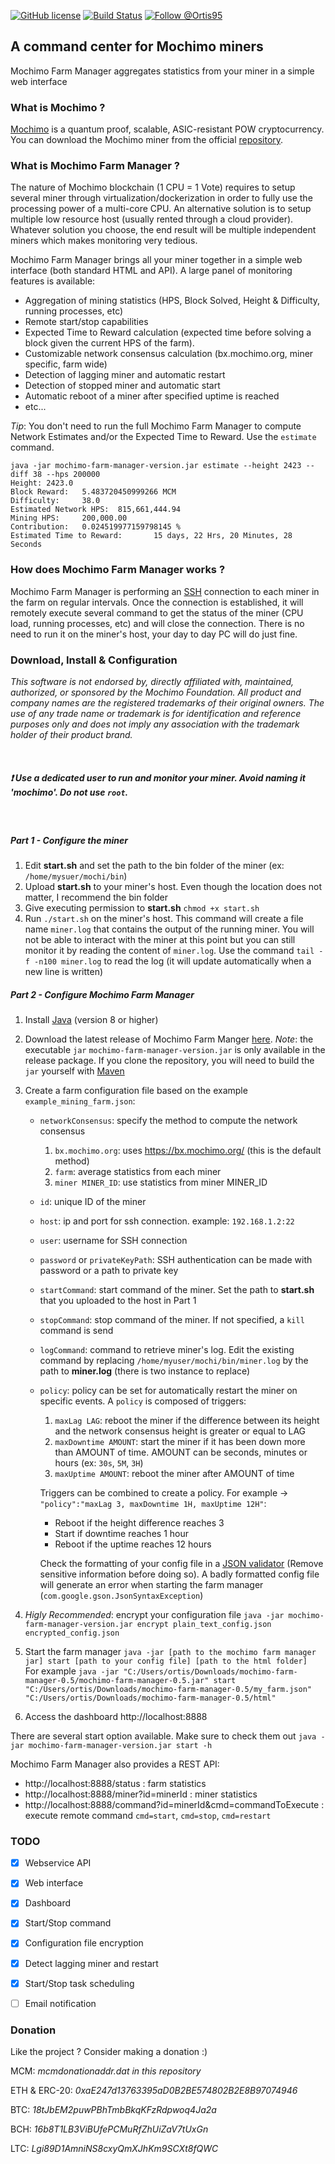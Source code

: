 [![GitHub license](https://img.shields.io/github/license/0rtis/mochimo-farm-manager.svg?style=flat-square)](https://github.com/0rtis/mochimo-farm-manager/blob/master/LICENSE)
[![Build Status](https://img.shields.io/travis/0rtis/mochimo-farm-manager.svg?style=flat-square)](https://travis-ci.org/0rtis/mochimo-farm-manager)
[![Follow @Ortis95](https://img.shields.io/twitter/follow/Ortis95.svg?style=flat-square)](https://twitter.com/intent/follow?screen_name=Ortis95) 


## A command center for Mochimo miners

Mochimo Farm Manager aggregates statistics from your miner in a simple web interface


### What is Mochimo ?

[Mochimo](https://mochimo.org/) is a quantum proof, scalable, ASIC-resistant POW cryptocurrency.
You can download the Mochimo miner from the official [repository](https://github.com/mochimodev/mochimo).


### What is Mochimo Farm Manager ?
The nature of Mochimo blockchain (1 CPU = 1 Vote) requires to setup several miner through virtualization/dockerization in order to fully use the processing power of a multi-core CPU. An alternative solution is to setup multiple low resource host (usually rented through a cloud provider).
Whatever solution you choose, the end result will be multiple independent miners which makes monitoring very tedious.

Mochimo Farm Manager brings all your miner together in a simple web interface (both standard HTML and API). A large panel of monitoring features is available:

- Aggregation of mining statistics (HPS, Block Solved, Height & Difficulty, running processes, etc)
- Remote start/stop capabilities
- Expected Time to Reward calculation (expected time before solving a block given the current HPS of the farm). 
- Customizable network consensus calculation (bx.mochimo.org, miner specific, farm wide)
- Detection of lagging miner and automatic restart
- Detection of stopped miner and automatic start
- Automatic reboot of a miner after specified uptime is reached
- etc...

*Tip*: You don't need to run the full Mochimo Farm Manager to compute Network Estimates and/or the Expected Time to Reward. Use the `estimate` command. 
```
java -jar mochimo-farm-manager-version.jar estimate --height 2423 --diff 38 --hps 200000
Height: 2423.0
Block Reward:   5.483720450999266 MCM
Difficulty:     38.0
Estimated Network HPS:  815,661,444.94
Mining HPS:     200,000.00
Contribution:   0.024519977159798145 %
Estimated Time to Reward:       15 days, 22 Hrs, 20 Minutes, 28 Seconds
```




### How does Mochimo Farm Manager works ?

Mochimo Farm Manager is performing an [SSH](https://en.wikipedia.org/wiki/Secure_Shell) connection to each miner in the farm on regular intervals. Once the connection is established, it will remotely execute several command to get the status of the miner (CPU load, running processes, etc) and will close the connection. There is no need to run it on the miner's host, your day to day PC will do just fine.


### Download, Install & Configuration

*This software is not endorsed by, directly affiliated with, maintained, authorized, or sponsored by the Mochimo Foundation. All product and company names are the registered trademarks of their original owners. The use of any trade name or trademark is for identification and reference purposes only and does not imply any association with the trademark holder of their product brand.*

<br/>

##### :exclamation: Use a dedicated user to run and monitor your miner. Avoid naming it 'mochimo'. Do not use `root`.

<br/>

##### Part 1 - Configure the miner

1. Edit **start.sh** and set the path to the bin folder of the miner (ex: `/home/mysuer/mochi/bin`)
2. Upload **start.sh** to your miner's host. Even though the location does not matter, I recommend the bin folder
3. Give executing permission to **start.sh** `chmod +x start.sh`
4. Run `./start.sh` on the miner's host. This command will create a file name `miner.log` that contains the output of the running miner. You will not be able to interact with the miner at this point but you can still monitor it by reading the content of `miner.log`. Use the command `tail -f -n100 miner.log` to read the log (it will update automatically when a new line is written)


##### Part 2 - Configure Mochimo Farm Manager

1. Install [Java](https://java.com/en/download/) (version 8 or higher)
2. Download the latest release of Mochimo Farm Manger [here](https://github.com/0rtis/mochimo-farm-manager/releases). *Note*: the executable `jar` `mochimo-farm-manager-version.jar` is only available in the release package. If you clone the repository, you will need to build the `jar` yourself with [Maven](https://maven.apache.org/)
3. Create a farm configuration file based on the example `example_mining_farm.json`:
	* `networkConsensus`: specify the method to compute the network consensus
		1. `bx.mochimo.org`: uses https://bx.mochimo.org/ (this is the default method)
		2. `farm`: average statistics from each miner
		3. `miner MINER_ID`: use statistics from miner MINER_ID
	* `id`: unique ID of the miner
	* `host`: ip and port for ssh connection. example: `192.168.1.2:22`
	* `user`: username for SSH connection
	* `password` or `privateKeyPath`: SSH authentication can be made with password or a path to private key
	* `startCommand`: start command of the miner. Set the path to **start.sh** that you uploaded to the host in Part 1 
	* `stopCommand`: stop command of the miner. If not specified, a `kill` command is send
	* `logCommand`: command to retrieve miner's log. Edit the existing command by replacing `/home/myuser/mochi/bin/miner.log` by the path to **miner.log** (there is two instance to replace)
	* `policy`: policy can be set for automatically restart the miner on specific events. A `policy` is composed of triggers:
		1. `maxLag LAG`: reboot the miner if the difference between its height and the network consensus height is greater or equal to LAG
		2. `maxDowntime AMOUNT`: start the miner if it has been down more than AMOUNT of time. AMOUNT can be seconds, minutes or hours (ex: `30s`, `5M`, `3H`)
		3. `maxUptime AMOUNT`: reboot the miner after AMOUNT of time
		
        
        Triggers can be combined to create a policy. For example -> `"policy":"maxLag 3, maxDowntime 1H, maxUptime 12H"`:
        - Reboot if the height difference reaches 3
        - Start if downtime reaches 1 hour
        - Reboot if the uptime reaches 12 hours
        
    	Check the formatting of your config file in a [JSON validator](https://jsonlint.com/) (Remove sensitive information before doing so). A badly formatted config file will generate an error when starting the farm manager (`com.google.gson.JsonSyntaxException`)
    
4. *Higly Recommended*: encrypt your configuration file `java -jar mochimo-farm-manager-version.jar encrypt plain_text_config.json encrypted_config.json`
5. Start the farm manager `java -jar [path to the mochimo farm manager jar] start [path to your config file] [path to the html folder]` <br/> For example `java -jar "C:/Users/ortis/Downloads/mochimo-farm-manager-0.5/mochimo-farm-manager-0.5.jar" start "C:/Users/ortis/Downloads/mochimo-farm-manager-0.5/my_farm.json" "C:/Users/ortis/Downloads/mochimo-farm-manager-0.5/html"`
6. Access the dashboard http://localhost:8888

There are several start option available. Make sure to check them out `java -jar mochimo-farm-manager-version.jar start -h`

Mochimo Farm Manager also provides a REST API:
* http://localhost:8888/status : farm statistics
* http://localhost:8888/miner?id=minerId : miner statistics
* http://localhost:8888/command?id=minerId&cmd=commandToExecute : execute remote command `cmd=start`, `cmd=stop`, `cmd=restart`




### TODO
- [x] Webservice API
- [x] Web interface
- [x] Dashboard
- [x] Start/Stop command
- [x] Configuration file encryption
- [x] Detect lagging miner and restart 
- [x] Start/Stop task scheduling
- [ ] Email notification


### Donation
Like the project ? Consider making a donation :) 

MCM: *mcmdonationaddr.dat in this repository*

ETH & ERC-20: _0xaE247d13763395aD0B2BE574802B2E8B97074946_

BTC: _18tJbEM2puwPBhTmbBkqKFzRdpwoq4Ja2a_

BCH: _16b8T1LB3ViBUfePCMuRfZhUiZaV7tUxGn_

LTC: _Lgi89D1AmniNS8cxyQmXJhKm9SCXt8fQWC_


